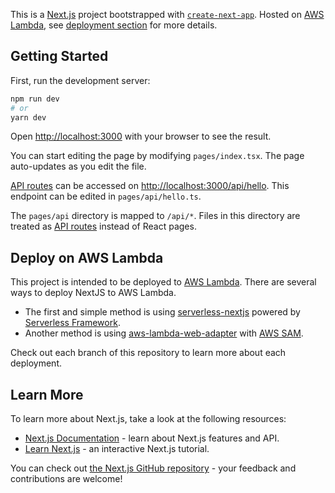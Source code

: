 This is a [Next.js](https://nextjs.org/) project bootstrapped with [`create-next-app`](https://github.com/vercel/next.js/tree/canary/packages/create-next-app). Hosted on [AWS Lambda](https://aws.amazon.com/lambda/), see [deployment section](#deploy-on-aws-lambda) for more details.

## Getting Started

First, run the development server:

```bash
npm run dev
# or
yarn dev
```

Open [http://localhost:3000](http://localhost:3000) with your browser to see the result.

You can start editing the page by modifying `pages/index.tsx`. The page auto-updates as you edit the file.

[API routes](https://nextjs.org/docs/api-routes/introduction) can be accessed on [http://localhost:3000/api/hello](http://localhost:3000/api/hello). This endpoint can be edited in `pages/api/hello.ts`.

The `pages/api` directory is mapped to `/api/*`. Files in this directory are treated as [API routes](https://nextjs.org/docs/api-routes/introduction) instead of React pages.

## Deploy on AWS Lambda

This project is intended to be deployed to [AWS Lambda](https://aws.amazon.com/lambda/). There are several ways to deploy NextJS to AWS Lambda.

- The first and simple method is using [serverless-nextjs](https://serverless-nextjs.com/) powered by [Serverless Framework](https://www.serverless.com/).
- Another method is using [aws-lambda-web-adapter](https://github.com/awslabs/aws-lambda-web-adapter) with [AWS SAM](https://docs.aws.amazon.com/serverless-application-model/latest/developerguide/what-is-sam.html).

Check out each branch of this repository to learn more about each deployment.

## Learn More

To learn more about Next.js, take a look at the following resources:

- [Next.js Documentation](https://nextjs.org/docs) - learn about Next.js features and API.
- [Learn Next.js](https://nextjs.org/learn) - an interactive Next.js tutorial.

You can check out [the Next.js GitHub repository](https://github.com/vercel/next.js/) - your feedback and contributions are welcome!
